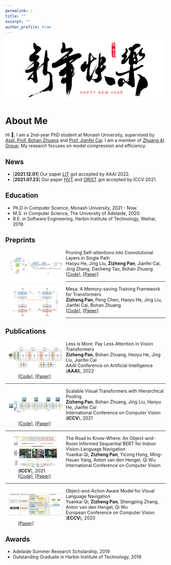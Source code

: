 ```yaml
---
permalink: /
title: ""
excerpt: ""
author_profile: true
---
```


<img src="../images/happy_new_year_2022.png" alt="happy_new_year_2022.png" style="zoom:80%;"/>

# About Me

Hi 👋, I am a 2nd-year PhD student at Monash University, supervised by [Asst. Prof. Bohan Zhuang](https://bohanzhuang.github.io/) and [Prof. Jianfei Cai](https://research.monash.edu/en/persons/jianfei-cai). I am a member of [Zhuang AI Group](https://zhuang-group.github.io/). My research focuses on model compression and efficiency.



## News

- [**2021.12.01**] Our paper [LIT](https://arxiv.org/abs/2105.14217) got accepted by AAAI 2022.
- [**2021.07.23**] Our paper [HVT](https://arxiv.org/abs/2103.10619) and [ORIST](https://arxiv.org/abs/2104.04167) got accepted by ICCV 2021.



## Education

- Ph.D in Computer Science, Monash University, 2021 - Now.
- M.S. in Computer Science, The University of Adelaide, 2020.
- B.E. in Software Engineering, Harbin Institute of Technology, Weihai, 2019.


## Preprints
<dl>
  <dt ><img align="left" width="170" hspace="10" src="../images/spvit.png"></dt>
  <dt> Pruning Self-attentions into Convolutional Layers in Single Path</dt>
  <dd>Haoyu He, Jing Liu, <strong>Zizheng Pan</strong>, Jianfei Cai, Jing Zhang, Dacheng Tao, Bohan Zhuang</dd>	
  <dd>
    <a href="https://github.com/zhuang-group/SPViT">[Code]</a>, 
    <a href="https://arxiv.org/abs/2111.11802">[Paper]</a>
  </dd>
</dl>


------

<dl>
  <dt ><img align="left" width="170" hspace="10" src="../images/mesa.png"></dt>
  <dt> Mesa: A Memory-saving Training Framework for Transformers</dt>
  <dd><strong>Zizheng Pan</strong>, Peng Chen, Haoyu He, Jing Liu, Jianfei Cai, Bohan Zhuang</dd>	
  <dd>
    <a href="https://github.com/zhuang-group/Mesa">[Code]</a>, 
    <a href="https://arxiv.org/abs/2111.11124">[Paper]</a>
  </dd>
</dl>


------

## Publications

<dl>
  <dt ><img align="left" width="170" hspace="10" src="../images/lit.jpg"></dt>
  <dt> Less is More: Pay Less Attention in Vision Transformers</dt>
  <dd><strong>Zizheng Pan</strong>, Bohan Zhuang, Haoyu He, Jing Liu, Jianfei Cai</dd>	
  <dd>AAAI Conference on Artificial Intelligence (<strong>AAAI</strong>), 2022</dd>
  <dd>
    <a href="https://github.com/MonashAI/LIT">[Code]</a>, 
    <a href="https://arxiv.org/abs/2105.14217">[Paper]</a>
  </dd>
</dl>



------


<dl>
  <dt ><img align="left" width="170" hspace="10" src="../images/hvt.jpg"></dt>
  <dt> Scalable Visual Transformers with Hierarchical Pooling</dt>
  <dd><strong>Zizheng Pan</strong>, Bohan Zhuang, Jing Liu, Haoyu He, Jianfei Cai</dd>	
  <dd>International Conference on Computer Vision (<strong>ICCV</strong>), 2021</dd>
  <dd>
  	<a href="https://github.com/MonashAI/HVT">[Code]</a>,
    <a href="https://arxiv.org/abs/2103.10619">[Paper]</a>
  </dd>
</dl>


------

<dl>
  <dt ><img align="left" width="170" hspace="10" src="../images/orist.jpg"></dt>
  <dt> The Road to Know-Where: An Object-and-Room Informed Sequential BERT for Indoor Vision-Language Navigation</dt>
  <dd>Yuankai Qi, <strong>Zizheng Pan</strong>, Yicong Hong, Ming-Hsuan Yang, Anton van den Hengel, Qi Wu</dd>	
  <dd>International Conference on Computer Vision (<strong>ICCV</strong>), 2021</dd>
  <dd>
    <a href="https://github.com/YuankaiQi/ORIST">[Code]</a>,
    <a href="https://arxiv.org/abs/2104.04167">[Paper]</a>
  </dd>
</dl>



------

<dl>
  <dt ><img align="left" width="170" hspace="10" src="../images/oaa.jpg"></dt>
  <dt> Object-and-Action Aware Model for Visual Language Navigation</dt>
  <dd>Yuankai Qi, <strong>Zizheng Pan</strong>, Shengping Zhang, Anton van den Hengel, Qi Wu</dd>	
  <dd>European Conference on Computer Vision (<strong>ECCV</strong>), 2020</dd>
  <dd>
    <a href="https://arxiv.org/abs/2007.14626">[Paper]</a>
  </dd>
</dl>



## Awards

- Adelaide Summer Research Scholarship, 2019
- Outstanding Graduate in Harbin Institute of Technology, 2019
